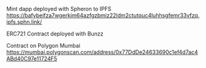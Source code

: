 
Mint dapp deployed with Spheron to IPFS https://bafybeifza7wgerkjm64azfgzbmiz22ldm2ctutquc4luhhsgfemr33vfzq.ipfs.sphn.link/

ERC721 Contract deployed with Bunzz 

Contract on Polygon Mumbai https://mumbai.polygonscan.com/address/0x77DdDe24633690c1ef4d7ac4ABd40C97e11724F5